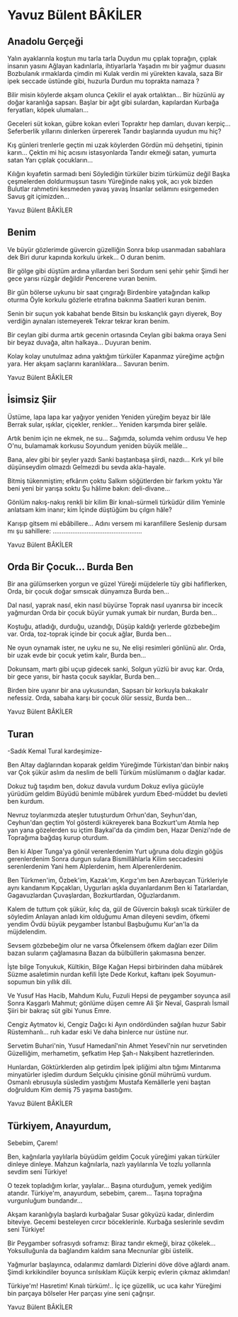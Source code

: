 # Yavuz Bülent BÂKİLER

## Anadolu Gerçeği

Yalın ayaklarınla koştun mu tarla tarla
Duydun mu çıplak toprağın, çıplak insanın yasını
Ağlayan kadınlarla, ihtiyarlarla
Yaşadın mı bir yağmur duasını
Bozbulanık ırmaklarda çimdin mi
Kulak verdin mi yürekten kavala, saza
Bir ipek seccade üstünde gibi, huzurla
Durdun mu toprakta namaza ?

Bilir misin köylerde akşam olunca
Çekilir el ayak ortalıktan...
Bir hüzünlü ay doğar karanlığa sapsarı.
Başlar bir ağıt gibi sulardan, kapılardan
Kurbağa feryatları, köpek ulumaları...

Geceleri süt kokan, gübre kokan evleri
Topraktır hep damları, duvarı kerpiç...
Seferberlik yıllarını dinlerken ürpererek
Tandır başlarında uyudun mu hiç?

Kış günleri trenlerle geçtin mi uzak köylerden
Gördün mü dehşetini, tipinin karın...
Çektin mi hiç acısını istasyonlarda
Tandır ekmeği satan, yumurta satan
Yarı çıplak çocukların...

Kılığın kıyafetin sarmadı beni
Söylediğin türküler bizim türkümüz değil
Başka çeşmelerden doldurmuşsun tasını
Yüreğinde nakış yok, acı yok bizden
Bulutlar rahmetini kesmeden yavaş yavaş
İnsanlar selâmını esirgemeden
Savuş git içimizden...

Yavuz Bülent BÂKİLER

## Benim

Ve büyür gözlerimde güvercin güzelliğin
Sonra bıkıp usanmadan sabahlara dek
Biri durur kapında korkulu ürkek...
O duran benim.

Bir gölge gibi düştüm ardına yıllardan beri
Sordum seni şehir şehir
Şimdi her gece yarısı rüzgâr değildir
Pencerene vuran benim.

Bir gün bölerse uykunu bir saat çıngırağı
Birdenbire yatağından kalkıp oturma
Öyle korkulu gözlerle etrafına bakınma
Saatleri kuran benim.

Senin bir suçun yok kabahat bende
Bitsin bu kıskançlık gayrı diyerek,
Boy verdiğin aynaları istemeyerek
Tekrar tekrar kıran benim.

Bir ceylan gibi durma artık gecenin ortasında
Ceylan gibi bakma oraya
Seni bir beyaz duvağa, altın halkaya...
Duyuran benim.

Kolay kolay unutulmaz adına yaktığım türküler
Kapanmaz yüreğime açtığın yara.
Her akşam saçlarını karanlıklara...
Savuran benim.

Yavuz Bülent BÂKİLER

## İsimsiz Şiir

Üstüme, lapa lapa kar yağıyor yeniden
Yeniden yüreğim beyaz bir lâle
Berrak sular, ışıklar, çiçekler, renkler...
Yeniden karşımda birer şelâle.

Artık benim için ne ekmek, ne su...
Sağımda, solumda vehim ordusu
Ve hep O'nu, bulamamak korkusu
Soyundum yeniden büyük melâle...

Bana, alev gibi bir şeyler yazdı
Sanki baştanbaşa şiirdi, nazdı...
Kırk yıl bile düşünseydim olmazdı
Gelmezdi bu sevda akla-hayale.

Bitmiş tükenmiştim; efkârım çoktu
Salkım söğütlerden bir farkım yoktu
Yâr beni yeni bir yarışa soktu
Şu hâlime bakın: deli-divane...

Gönlüm nakış-nakış renkli bir kilim
Bir kınalı-sürmeli türküdür dilim
Yeminle anlatsam kim inanır; kim
İçinde düştüğüm bu çılgın hâle?

Karışıp gitsem mi ebâbillere...
Adını versem mi karanfillere
Seslenip dursam mı şu sahillere:
..................................................

Yavuz Bülent BÂKİLER

## Orda Bir Çocuk... Burda Ben

Bir ana gülümserken yorgun ve güzel 
Yüreği müjdelerle tüy gibi hafiflerken, 
Orda, bir çocuk doğar sımsıcak dünyamıza 
Burda ben... 

Dal nasıl, yaprak nasıl, ekin nasıl büyürse 
Toprak nasıl uyanırsa bir incecik yağmurdan 
Orda bir çocuk büyür yumak yumak bir nurdan, 
Burda ben... 

Koştuğu, atladığı, durduğu, uzandığı, 
Düşüp kaldığı yerlerde gözbebeğim var. 
Orda, toz-toprak içinde bir çocuk ağlar, 
Burda ben... 

Ne oyun oynamak ister, ne uyku ne su, 
Ne elişi resimleri gönlünü alır. 
Orda, bir uzak evde bir çocuk yetim kalır, 
Burda ben... 

Dokunsam, martı gibi uçup gidecek sanki, 
Solgun yüzlü bir avuç kar. 
Orda, bir gece yarısı, bir hasta çocuk sayıklar, 
Burda ben... 

Birden bire uyanır bir ana uykusundan, 
Sapsarı bir korkuyla bakakalır nefessiz. 
Orda, sabaha karşı bir çocuk ölür sessiz, 
Burda ben...

Yavuz Bülent BÂKİLER

## Turan

-Sadık Kemal Tural kardeşimize-

Ben Altay dağlarından koparak geldim 
Yüreğimde Türkistan'dan binbir nakış var 
Çok şükür aslım da neslim de belli 
Türküm müslümanım o dağlar kadar. 

Dokuz tuğ taşıdım ben, dokuz davula vurdum 
Dokuz evliya gücüyle yürüdüm geldim 
Büyüdü benimle mübârek yurdum 
Ebed-müddet bu devleti ben kurdum. 

Nevruz toylarımızda ateşler tutuşturdum 
Orhun'dan, Seyhun'dan, Ceyhun'dan geçtim 
Yol gösterdi kükreyerek bana Bozkurt'um 
Atımla hep yan yana gözelerden su içtim 
Baykal'da da çimdim ben, Hazar Denizi'nde de 
Toprağıma bağdaş kurup oturdum. 

Ben ki Alper Tunga'ya gönül verenlerdenim 
Yurt uğruna dolu dizgin göğüs gerenlerdenim 
Sonra durgun sulara Bismillâhlarla 
Kilim seccadesini serenlerdenim 
Yani hem Alplerdenim, hem Alperenlerdenim. 

Ben Türkmen'im, Özbek'im, Kazak'ım, Kırgız'ım ben 
Azerbaycan Türkleriyle aynı kandanım 
Kıpçakları, Uygurları aşkla duyanlardanım 
Ben ki Tatarlardan, Gagavuzlardan 
Çuvaşlardan, Bozkurtlardan, Oğuzlardanım. 

Kalem de tuttum çok şükür, kılıç da, gül de 
Güvercin bakışlı sıcak türküler de söyledim 
Anlayan anladı kim olduğumu 
Aman dileyeni sevdim, öfkemi yendim 
Övdü büyük peygamber İstanbul Başbuğumu 
Kur'an'la da müjdelendim. 

Sevsem gözbebeğim olur ne varsa 
Öfkelensem öfkem dağları ezer 
Dilim bazan sularım çağlamasına 
Bazan da bülbüllerin şakımasına benzer. 

İşte bilge Tonyukuk, Kültikin, Bilge Kağan 
Hepsi birbirinden daha mübârek 
Süzme asaletimin nurdan kefili 
İşte Dede Korkut, kaftanı ipek 
Soyumun-sopumun bin yıllık dili. 

Ve Yusuf Has Hacib, Mahdum Kulu, Fuzuli 
Hepsi de peygamber soyunca asil 
Sonra Kaşgarlı Mahmut; gönlüme düşen cemre 
Ali Şir Nevaî, Gaspıralı İsmail 
Şiiri bir bakraç süt gibi Yunus Emre. 

Cengiz Aytmatov ki, Cengiz Dağcı ki 
Ayın ondördünden sağılan huzur 
Sabir Rüstemhanlı... ruh kadar eski 
Ve daha binlerce nur üstüne nur. 

Servetim Buhari'nin, Yusuf Hamedanî'nin 
Ahmet Yesevî'nin nur servetinden 
Güzelliğim, merhametim, şefkatim 
Hep Şah-ı Nakşibent hazretlerinden. 

Hunlardan, Göktürklerden alıp getirdim 
İpek ipliğimi altın tığımı 
Mintanıma minyatürler işledim durdum 
Selçuklu çinisine gönül mührümü vurdum. 
Osmanlı ebrusuyla süsledim yastığımı 
Mustafa Kemâllerle yeni baştan doğruldum
Kim demiş 75 yaşıma bastığımı.

Yavuz Bülent BÂKİLER

## Türkiyem, Anayurdum,
  Sebebim, Çarem! 

Ben, kağnılarla yaylılarla büyüdüm geldim 
Çocuk yüreğimi yakan türküler dinleye dinleye. 
Mahzun kağnılarla, nazlı yaylılarınla 
Ve tozlu yollarınla sevdim seni Türkiye! 

O tezek topladığım kırlar, yaylalar... 
Başına oturduğum, yemek yediğim atandır. 
Türkiye'm, anayurdum, sebebim, çarem... 
Taşına toprağına vurgunluğum bundandır... 

Akşam karanlığıyla başlardı kurbağalar 
Susar gökyüzü kadar, dinlerdim biteviye. 
Gecemi besteleyen cırcır böceklerinle. 
Kurbağa seslerinle sevdim seni Türkiye! 

Bir Peygamber sofrasıydı soframız: 
Biraz tandır ekmeği, biraz çökelek... 
Yoksulluğunla da bağlandım kaldım sana 
Mecnunlar gibi üstelik. 

Yağmurlar başlayınca, odalarımız damlardı 
Dizlerini döve döve ağlardı anam. 
Şimdi kırkikindiler boyunca sırılsıklam 
Küçük kerpiç evlerin çıkmaz aklımdan! 

Türkiye'm! Hasretim! Kınalı türküm!.. 
İç içe güzellik, uc uca kahır 
Yüreğimi bin parçaya bölseler 
Her parçası yine seni çağrışır.

Yavuz Bülent BÂKİLER
